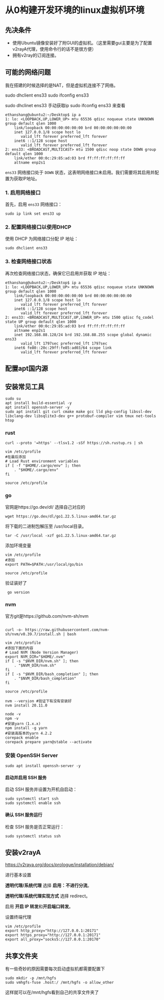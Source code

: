 # 从0构建开发环境的linux虚拟机环境

## 先决条件

- 使用Ubuntu镜像安装好了附GUI的虚拟机。（这里需要gui主要是为了配置v2rayA代理，使用命令行的话不是很方便）
- 拥有v2ray的订阅连接。

## 可能的网络问题

我在搭建的时候选择的是NAT，但是虚拟机连接不了网络。



sudo dhclient ens33
sudo ifconfig ens33

sudo dhclinet ens33 手动获取ip
sudo ifconfig ens33 来查看

```
ethanshang@ubuntu2:~/Desktop$ ip a
1: lo: <LOOPBACK,UP,LOWER_UP> mtu 65536 qdisc noqueue state UNKNOWN group default qlen 1000
    link/loopback 00:00:00:00:00:00 brd 00:00:00:00:00:00
    inet 127.0.0.1/8 scope host lo
       valid_lft forever preferred_lft forever
    inet6 ::1/128 scope host 
       valid_lft forever preferred_lft forever
2: ens33: <BROADCAST,MULTICAST> mtu 1500 qdisc noop state DOWN group default qlen 1000
    link/ether 00:0c:29:85:ad:03 brd ff:ff:ff:ff:ff:ff
    altname enp2s1
```

`ens33` 网络接口处于 `DOWN` 状态，这表明网络接口未启用。我们需要将其启用并配置为获取IP地址。

### 1. 启用网络接口

首先，启用 `ens33` 网络接口：

```
sudo ip link set ens33 up
```

### 2. 配置网络接口以使用DHCP

使用 DHCP 为网络接口分配 IP 地址：

```
sudo dhclient ens33
```

### 3. 检查网络接口状态

再次检查网络接口状态，确保它已启用并获取 IP 地址：

```
ethanshang@ubuntu2:~/Desktop$ ip a
1: lo: <LOOPBACK,UP,LOWER_UP> mtu 65536 qdisc noqueue state UNKNOWN group default qlen 1000
    link/loopback 00:00:00:00:00:00 brd 00:00:00:00:00:00
    inet 127.0.0.1/8 scope host lo
       valid_lft forever preferred_lft forever
    inet6 ::1/128 scope host 
       valid_lft forever preferred_lft forever
2: ens33: <BROADCAST,MULTICAST,UP,LOWER_UP> mtu 1500 qdisc fq_codel state UP group default qlen 1000
    link/ether 00:0c:29:85:ad:03 brd ff:ff:ff:ff:ff:ff
    altname enp2s1
    inet 192.168.88.128/24 brd 192.168.88.255 scope global dynamic ens33
       valid_lft 1797sec preferred_lft 1797sec
    inet6 fe80::20c:29ff:fe85:ad03/64 scope link 
       valid_lft forever preferred_lft forever
```

## 配置apt国内源



## 安装常见工具

```
sudo su
apt install build-essential -y
apt install openssh-server -y
sudo apt install git curl cmake make gcc lld pkg-config libssl-dev libclang-dev libsqlite3-dev g++ protobuf-compiler vim tmux net-tools htop
```

### rust

```
curl --proto '=https' --tlsv1.2 -sSf https://sh.rustup.rs | sh

vim /etc/profile
#在最后添加
# Load Rust environment variables
if [ -f "$HOME/.cargo/env" ]; then
    . "$HOME/.cargo/env"
fi

source /etc/profile
```

### go

官网是https://go.dev/dl/
选择自己对应的

```
wget https://go.dev/dl/go1.22.5.linux-amd64.tar.gz
```

将下载的二进制包解压至 /usr/local目录。

```
tar -C /usr/local -xzf go1.22.5.linux-amd64.tar.gz
```

添加环境变量

```
vim /etc/profile
#添加
export PATH=$PATH:/usr/local/go/bin

source /etc/profile
```

验证装好了

```
 go version
```

### nvm

官方git是https://github.com/nvm-sh/nvm

```

curl -o- https://raw.githubusercontent.com/nvm-sh/nvm/v0.39.7/install.sh | bash

vim /etc/profile
#添加下面的内容
# Load NVM (Node Version Manager)
export NVM_DIR="$HOME/.nvm"
if [ -s "$NVM_DIR/nvm.sh" ]; then
    . "$NVM_DIR/nvm.sh"
fi
if [ -s "$NVM_DIR/bash_completion" ]; then
    . "$NVM_DIR/bash_completion"
fi

source /etc/profile

nvm --version #验证下有没有安装好
nvm install 20.11.0

node -v
npm -v
#安装yarn（1.x.x)
npm install -g yarn
#安装高版本的yarn 4.2.2
corepack enable
corepack prepare yarn@stable --activate
```

### 安装 OpenSSH Server

```
sudo apt install openssh-server -y
```

#### 启动并启用 SSH 服务

启动 SSH 服务并设置为开机自启动：

```
sudo systemctl start ssh
sudo systemctl enable ssh
```

#### 确认 SSH 服务运行

检查 SSH 服务是否正常运行：

```
sudo systemctl status ssh
```







## 安装v2rayA

https://v2raya.org/docs/prologue/installation/debian/

进行基本设置

**透明代理/系统代理** 选择 **启用：不进行分流**。

**透明代理/系统代理实现方式** 选择 redirect。

启用 **开启 IP 转发**和**开启端口转发**。

设置终端代理

```
vim /etc/profile
export http_proxy="http://127.0.0.1:20171"
export https_proxy="http://127.0.0.1:20171"
export all_proxy="socks5://127.0.0.1:20170"
```



## 共享文件夹

有一些奇妙的原因需要每次启动虚拟机都需要配置下

```
sudo mkdir -p /mnt/hgfs
sudo vmhgfs-fuse .host:/ /mnt/hgfs -o allow_other
```

这样就可以在/mnt/hgfs看到自己的共享文件夹了